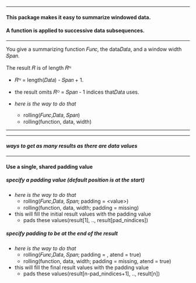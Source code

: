 ----

#### This package makes it easy to summarize windowed data.

#### A function is applied to successive data subsequences.

----

You give a summarizing function 𝐹𝑢𝑛𝑐, the data𝐷𝑎𝑡𝑎, and a window width 𝑆𝑝𝑎𝑛.  

The result    𝑅 is of length   𝑅ᴺ
-  𝑅ᴺ = length(𝐷𝑎𝑡𝑎) - 𝑆𝑝𝑎𝑛 + 1.
- the result omits 𝑅ᴼ = 𝑆𝑝𝑎𝑛 - 1 indices that𝐷𝑎𝑡𝑎 uses.

- _here is the way to do that_
   - rolling(𝐹𝑢𝑛𝑐,𝐷𝑎𝑡𝑎, 𝑆𝑝𝑎𝑛)
   - rolling(function, data, width)

----
----

#### _ways to get as many results as there are data values_

----

#### Use a single, shared padding value

##### specify a padding value (default position is at the start)


- _here is the way to do that_
  - rolling(𝐹𝑢𝑛𝑐,𝐷𝑎𝑡𝑎, 𝑆𝑝𝑎𝑛; padding = \<value\>)
  - rolling(function, data, width; padding = missing)
- this will fill the initial result values with the padding value
  - pads these values(result[1], .., result[pad_nindices])

##### specify padding to be at the end of the result

- _here is the way to do that_
   - rolling(𝐹𝑢𝑛𝑐,𝐷𝑎𝑡𝑎, 𝑆𝑝𝑎𝑛; padding = <value>, atend = true)
   - rolling(function, data, width; padding = missing, atend = true)
- this will fill the final result values with the padding value
  - pads these values(result[n-pad_nindices+1], .., result[n])
